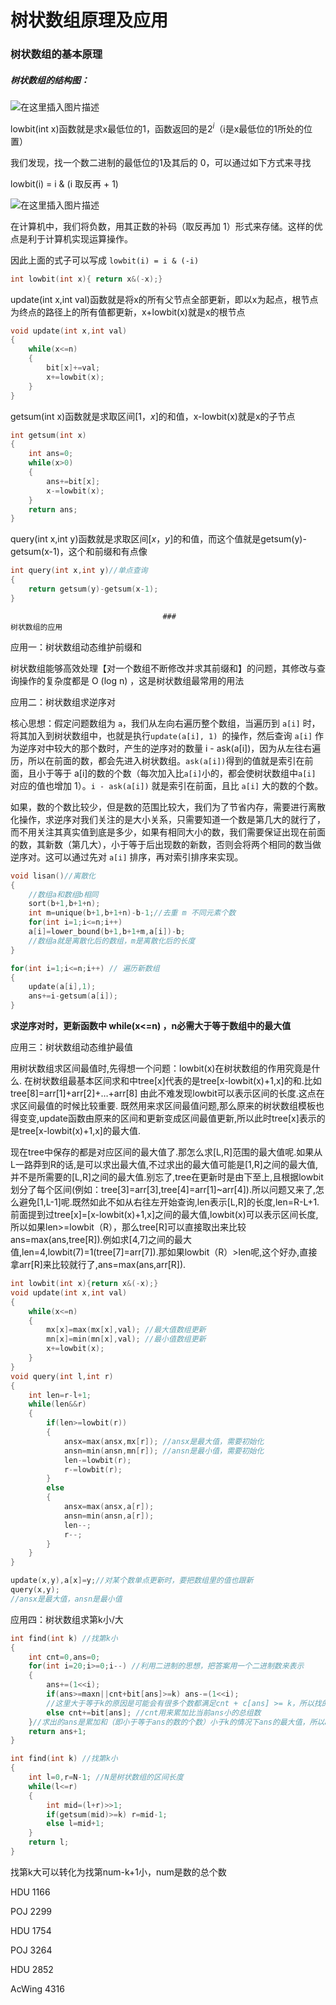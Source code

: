 #                           树状数组原理及应用

###                                       树状数组的基本原理

##### 树状数组的结构图：

![在这里插入图片描述](https://img-blog.csdnimg.cn/5744fa8eee7f43dbab823e3b876f8cd8.png#pic_center)

lowbit(int x)函数就是求x最低位的1，函数返回的是$2^i$（i是x最低位的1所处的位置）

我们发现，找一个数二进制的最低位的1及其后的 0，可以通过如下方式来寻找

lowbit(i) = i & (i 取反再 + 1)

![在这里插入图片描述](https://img-blog.csdnimg.cn/0a2a2cb4e6e04d05946f8bb84982deb8.png#pic_center)

在计算机中，我们将负数，用其正数的补码（取反再加 1）形式来存储。这样的优点是利于计算机实现运算操作。

因此上面的式子可以写成 `lowbit(i) = i & (-i)`

```c++
int lowbit(int x){ return x&(-x);} 
```

update(int x,int val)函数就是将x的所有父节点全部更新，即以x为起点，根节点为终点的路径上的所有值都更新，x+lowbit(x)就是x的根节点

```c++
void update(int x,int val)
{
	while(x<=n)
	{
		bit[x]+=val;
		x+=lowbit(x);
	}
}
```

getsum(int x)函数就是求取区间$[1，x]$的和值，x-lowbit(x)就是x的子节点

```c++
int getsum(int x)
{
	int ans=0;
	while(x>0)
	{
		ans+=bit[x];
		x-=lowbit(x);
	}
	return ans;
}
```

query(int x,int y)函数就是求取区间$[x，y]$的和值，而这个值就是getsum(y)-getsum(x-1)，这个和前缀和有点像

```c++
int query(int x,int y)//单点查询
{
    return getsum(y)-getsum(x-1);
}
```

                                      ###                                     树状数组的应用

应用一：树状数组动态维护前缀和

树状数组能够高效处理【对一个数组不断修改并求其前缀和】的问题，其修改与查询操作的复杂度都是 O (log ⁡n) ，这是树状数组最常用的用法

应用二：树状数组求逆序对

核心思想：假定问题数组为 `a`，我们从左向右遍历整个数组，当遍历到 `a[i]` 时，将其加入到树状数组中，也就是执行`update(a[i], 1) `的操作，然后查询 `a[i]` 作为逆序对中较大的那个数时，产生的逆序对的数量 i - ask(a[i])，因为从左往右遍历，所以在前面的数，都会先进入树状数组。`ask(a[i])`得到的值就是索引在前面，且小于等于 a[i]的数的个数（每次加入比`a[i]`小的，都会使树状数组中`a[i]` 对应的值也增加 1）。`i - ask(a[i])` 就是索引在前面，且比 `a[i]` 大的数的个数。

如果，数的个数比较少，但是数的范围比较大，我们为了节省内存，需要进行离散化操作，求逆序对我们关注的是大小关系，只需要知道一个数是第几大的就行了，而不用关注其真实值到底是多少，如果有相同大小的数，我们需要保证出现在前面的数，其新数（第几大），小于等于后出现数的新数，否则会将两个相同的数当做逆序对。这可以通过先对 `a[i]` 排序，再对索引排序来实现。

```c++
void lisan()//离散化
{
    //数组a和数组b相同
    sort(b+1,b+1+n);
    int m=unique(b+1,b+1+n)-b-1;//去重 m 不同元素个数
    for(int i=1;i<=n;i++)
    a[i]=lower_bound(b+1,b+1+m,a[i])-b;
    //数组a就是离散化后的数组，m是离散化后的长度
}
```

```c++
for(int i=1;i<=n;i++) // 遍历新数组
{
	update(a[i],1);
	ans+=i-getsum(a[i]);
}
```

**求逆序对时，更新函数中 while(x<=n) ，n必需大于等于数组中的最大值**

应用三：树状数组动态维护最值

用树状数组求区间最值时,先得想一个问题：lowbit(x)在树状数组的作用究竟是什么.
在树状数组最基本区间求和中tree[x]代表的是tree[x-lowbit(x)+1,x]的和.比如tree[8]=arr[1]+arr[2]+…+arr[8]
由此不难发现lowbit可以表示区间的长度.这点在求区间最值的时候比较重要.
既然用来求区间最值问题,那么原来的树状数组模板也得变变,update函数由原来的区间和更新变成区间最值更新,所以此时tree[x]表示的是tree[x-lowbit(x)+1,x]的最大值.

现在tree中保存的都是对应区间的最大值了.那怎么求[L,R]范围的最大值呢.如果从L一路莽到R的话,是可以求出最大值,不过求出的最大值可能是[1,R]之间的最大值,并不是所需要的[L,R]之间的最大值.别忘了,tree在更新时是由下至上,且根据lowbit划分了每个区间(例如：tree[3]=arr[3],tree[4]=arr[1]~arr[4]).所以问题又来了,怎么避免[1,L-1]呢.既然如此不如从右往左开始查询,len表示[L,R]的长度,len=R-L+1.前面提到过tree[x]=[x-lowbit(x)+1,x]之间的最大值,lowbit(x)可以表示区间长度,所以如果len>=lowbit（R），那么tree[R]可以直接取出来比较ans=max(ans,tree[R]).例如求[4,7]之间的最大值,len=4,lowbit(7)=1(tree[7]=arr[7]).那如果lowbit（R）>len呢,这个好办,直接拿arr[R]来比较就行了,ans=max(ans,arr[R]).

```c++
int lowbit(int x){return x&(-x);}
void update(int x,int val)
{
	while(x<=n)
	{
		mx[x]=max(mx[x],val); //最大值数组更新
		mn[x]=min(mn[x],val); //最小值数组更新
		x+=lowbit(x);
	}
}
void query(int l,int r)
{
	int len=r-l+1;
	while(len&&r)
	{
		if(len>=lowbit(r))
		{
			ansx=max(ansx,mx[r]); //ansx是最大值，需要初始化
			ansn=min(ansn,mn[r]); //ansn是最小值，需要初始化
			len-=lowbit(r);
			r-=lowbit(r);
		}
		else 
		{
			ansx=max(ansx,a[r]);
			ansn=min(ansn,a[r]);
			len--;
			r--;
		}
	}
}

update(x,y),a[x]=y;//对某个数单点更新时，要把数组里的值也跟新 
query(x,y);
//ansx是最大值，ansn是最小值
```

应用四：树状数组求第k小/大

```c++
int find(int k) //找第k小
{
	int cnt=0,ans=0;
	for(int i=20;i>=0;i--) //利用二进制的思想，把答案用一个二进制数来表示
	{
		ans+=(1<<i);
		if(ans>=maxn||cnt+bit[ans]>=k) ans-=(1<<i);
        //这里大于等于k的原因是可能会有很多个数都满足cnt + c[ans] >= k，所以找的是最大的满足cnt+c[ans]<k的ans
		else cnt+=bit[ans]; //cnt用来累加比当前ans小的总组数
	}//求出的ans是累加和（即小于等于ans的数的个数）小于k的情况下ans的最大值，所以ans+1就是第k大的数
	return ans+1;
}
```

```c++
int find(int k) //找第k小
{
    int l=0,r=N-1; //N是树状数组的区间长度
    while(l<=r)
    {
        int mid=(l+r)>>1;
        if(getsum(mid)>=k) r=mid-1;
        else l=mid+1;
    }
    return l;
}
```

找第k大可以转化为找第num-k+1小，num是数的总个数

HDU 1166

POJ 2299

HDU 1754

POJ 3264

HDU 2852

AcWing 4316

